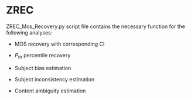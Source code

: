 # ZREC

ZREC_Mos_Recovery.py script file contains the necessary function for the following analyses:

* MOS recovery with corresponding CI
	
* $P_{th}$ percentile recovery
	
* Subject bias estimation
	
* Subject inconsistency estimation
	
* Content ambiguity estimation
	
